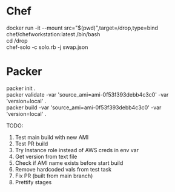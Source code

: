 # Chef
docker run -it --mount src="$(pwd)",target=/drop,type=bind chef/chefworkstation:latest /bin/bash  
cd /drop  
chef-solo -c solo.rb -j swap.json  

# Packer
packer init .  
packer validate -var 'source_ami=ami-0f53f393debb4c3c0' -var 'version=local' .  
packer build -var 'source_ami=ami-0f53f393debb4c3c0' -var 'version=local' .  

TODO:
1. Test main build with new AMI
1. Test PR build
1. Try Instance role instead of AWS creds in env var
1. Get version from text file
1. Check if AMI name exists before start build
1. Remove hardcoded vals from test task
1. Fix PR (built from main branch)
1. Prettify stages

